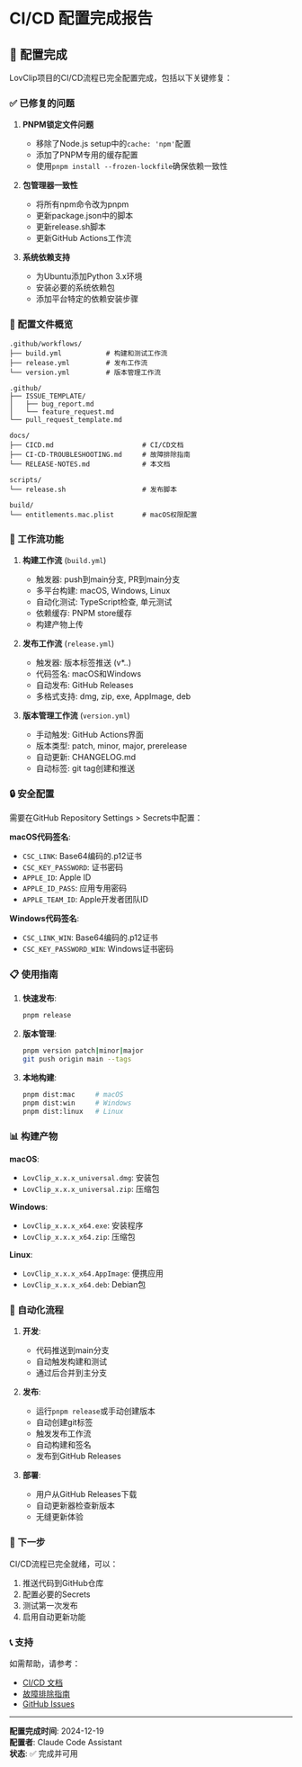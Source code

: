 # CI/CD 配置完成报告

## 🎯 配置完成

LovClip项目的CI/CD流程已完全配置完成，包括以下关键修复：

### ✅ 已修复的问题

1. **PNPM锁定文件问题**
   - 移除了Node.js setup中的`cache: 'npm'`配置
   - 添加了PNPM专用的缓存配置
   - 使用`pnpm install --frozen-lockfile`确保依赖一致性

2. **包管理器一致性**
   - 将所有npm命令改为pnpm
   - 更新package.json中的脚本
   - 更新release.sh脚本
   - 更新GitHub Actions工作流

3. **系统依赖支持**
   - 为Ubuntu添加Python 3.x环境
   - 安装必要的系统依赖包
   - 添加平台特定的依赖安装步骤

### 🔧 配置文件概览

```
.github/workflows/
├── build.yml           # 构建和测试工作流
├── release.yml         # 发布工作流
└── version.yml         # 版本管理工作流

.github/
├── ISSUE_TEMPLATE/
│   ├── bug_report.md
│   └── feature_request.md
└── pull_request_template.md

docs/
├── CICD.md                      # CI/CD文档
├── CI-CD-TROUBLESHOOTING.md     # 故障排除指南
└── RELEASE-NOTES.md             # 本文档

scripts/
└── release.sh                   # 发布脚本

build/
└── entitlements.mac.plist       # macOS权限配置
```

### 🚀 工作流功能

1. **构建工作流** (`build.yml`)
   - 触发器: push到main分支, PR到main分支
   - 多平台构建: macOS, Windows, Linux
   - 自动化测试: TypeScript检查, 单元测试
   - 依赖缓存: PNPM store缓存
   - 构建产物上传

2. **发布工作流** (`release.yml`)
   - 触发器: 版本标签推送 (v*.*.*)
   - 代码签名: macOS和Windows
   - 自动发布: GitHub Releases
   - 多格式支持: dmg, zip, exe, AppImage, deb

3. **版本管理工作流** (`version.yml`)
   - 手动触发: GitHub Actions界面
   - 版本类型: patch, minor, major, prerelease
   - 自动更新: CHANGELOG.md
   - 自动标签: git tag创建和推送

### 🔒 安全配置

需要在GitHub Repository Settings > Secrets中配置：

**macOS代码签名**:
- `CSC_LINK`: Base64编码的.p12证书
- `CSC_KEY_PASSWORD`: 证书密码
- `APPLE_ID`: Apple ID
- `APPLE_ID_PASS`: 应用专用密码
- `APPLE_TEAM_ID`: Apple开发者团队ID

**Windows代码签名**:
- `CSC_LINK_WIN`: Base64编码的.p12证书
- `CSC_KEY_PASSWORD_WIN`: Windows证书密码

### 📋 使用指南

1. **快速发布**:
   ```bash
   pnpm release
   ```

2. **版本管理**:
   ```bash
   pnpm version patch|minor|major
   git push origin main --tags
   ```

3. **本地构建**:
   ```bash
   pnpm dist:mac     # macOS
   pnpm dist:win     # Windows
   pnpm dist:linux   # Linux
   ```

### 📊 构建产物

**macOS**:
- `LovClip_x.x.x_universal.dmg`: 安装包
- `LovClip_x.x.x_universal.zip`: 压缩包

**Windows**:
- `LovClip_x.x.x_x64.exe`: 安装程序
- `LovClip_x.x.x_x64.zip`: 压缩包

**Linux**:
- `LovClip_x.x.x_x64.AppImage`: 便携应用
- `LovClip_x.x.x_x64.deb`: Debian包

### 🔄 自动化流程

1. **开发**:
   - 代码推送到main分支
   - 自动触发构建和测试
   - 通过后合并到主分支

2. **发布**:
   - 运行`pnpm release`或手动创建版本
   - 自动创建git标签
   - 触发发布工作流
   - 自动构建和签名
   - 发布到GitHub Releases

3. **部署**:
   - 用户从GitHub Releases下载
   - 自动更新器检查新版本
   - 无缝更新体验

### 🎉 下一步

CI/CD流程已完全就绪，可以：

1. 推送代码到GitHub仓库
2. 配置必要的Secrets
3. 测试第一次发布
4. 启用自动更新功能

### 📞 支持

如需帮助，请参考：
- [CI/CD 文档](./CICD.md)
- [故障排除指南](./CI-CD-TROUBLESHOOTING.md)
- [GitHub Issues](https://github.com/mark/n-clip/issues)

---

**配置完成时间**: 2024-12-19  
**配置者**: Claude Code Assistant  
**状态**: ✅ 完成并可用
